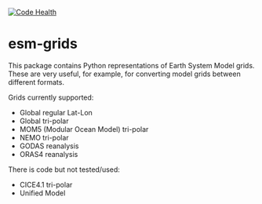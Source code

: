 
[![Code Health](https://landscape.io/github/DoublePrecision/esmgrids/master/landscape.svg?style=flat)](https://landscape.io/github/DoublePrecision/esmgrids/master)

# esm-grids

This package contains Python representations of Earth System Model grids. These are very useful, for example, for converting model grids between different formats.

Grids currently supported:

- Global regular Lat-Lon
- Global tri-polar
- MOM5 (Modular Ocean Model) tri-polar
- NEMO tri-polar
- GODAS reanalysis
- ORAS4 reanalysis

There is code but not tested/used:

- CICE4.1 tri-polar
- Unified Model
